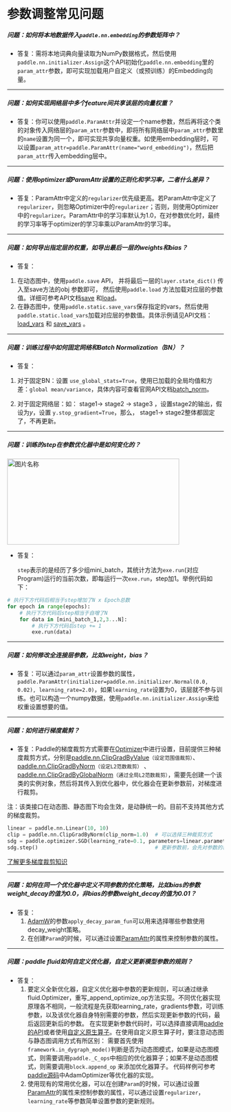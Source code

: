 # 参数调整常见问题

##### 问题：如何将本地数据传入`paddle.nn.embedding`的参数矩阵中？

+ 答复：需将本地词典向量读取为NumPy数据格式，然后使用`paddle.nn.initializer.Assign`这个API初始化`paddle.nn.embedding`里的`param_attr`参数，即可实现加载用户自定义（或预训练）的Embedding向量。

------

##### 问题：如何实现网络层中多个feature间共享该层的向量权重？

+ 答复：你可以使用`paddle.ParamAttr`并设定一个name参数，然后再将这个类的对象传入网络层的`param_attr`参数中，即将所有网络层中`param_attr`参数里的`name`设置为同一个，即可实现共享向量权重。如使用embedding层时，可以设置`param_attr=paddle.ParamAttr(name="word_embedding")`，然后把`param_attr`传入embedding层中。

----------


##### 问题：使用optimizer或ParamAttr设置的正则化和学习率，二者什么差异？

+ 答复：ParamAttr中定义的`regularizer`优先级更高。若ParamAttr中定义了`regularizer`，则忽略Optimizer中的`regularizer`；否则，则使用Optimizer中的`regularizer`。ParamAttr中的学习率默认为1.0，在对参数优化时，最终的学习率等于optimizer的学习率乘以ParamAttr的学习率。

----------

##### 问题：如何导出指定层的权重，如导出最后一层的*weights*和*bias*？

+ 答复：

1. 在动态图中，使用`paddle.save` API， 并将最后一层的`layer.state_dict()` 传入至save方法的obj 参数即可， 然后使用`paddle.load` 方法加载对应层的参数值。详细可参考API文档[save](https://www.paddlepaddle.org.cn/documentation/docs/zh/api/paddle/framework/io/save_cn.html#save) 和[load](https://www.paddlepaddle.org.cn/documentation/docs/zh/api/paddle/framework/io/load_cn.html#load)。
2. 在静态图中，使用`paddle.static.save_vars`保存指定的vars，然后使用`paddle.static.load_vars`加载对应层的参数值。具体示例请见API文档：[load_vars](https://www.paddlepaddle.org.cn/documentation/docs/zh/api/paddle/fluid/io/load_vars_cn.html) 和 [save_vars](https://www.paddlepaddle.org.cn/documentation/docs/zh/api/paddle/fluid/io/save_vars_cn.html) 。

----------

##### 问题：训练过程中如何固定网络和Batch Normalization（BN）？

+ 答复：

1. 对于固定BN：设置 `use_global_stats=True`，使用已加载的全局均值和方差：`global mean/variance`，具体内容可查看官网API文档[batch_norm](https://www.paddlepaddle.org.cn/documentation/docs/zh/api/paddle/fluid/layers/batch_norm_cn.html#batch-norm)。

2. 对于固定网络层：如： stage1→ stage2 → stage3 ，设置stage2的输出，假设为*y*，设置 `y.stop_gradient=True`，那么， stage1→ stage2整体都固定了，不再更新。

----------

##### 问题：训练的step在参数优化器中是如何变化的？

<img src="https://paddlepaddleimage.cdn.bcebos.com/faqimage%2F610cd445435e40e1b1d8a4944a7448c35d89ea33ab364ad8b6804b8dd947e88c.png" width = "400" height = "200" alt="图片名称" align=center />

* 答复：

  `step`表示的是经历了多少组mini_batch，其统计方法为`exe.run`(对应Program)运行的当前次数，即每运行一次`exe.run`，step加1。举例代码如下：

```python
# 执行下方代码后相当于step增加了N x Epoch总数
for epoch in range(epochs):
    # 执行下方代码后step相当于自增了N
    for data in [mini_batch_1,2,3...N]:
        # 执行下方代码后step += 1
        exe.run(data)
```

-----


##### 问题：如何修改全连接层参数，比如weight，bias？

+ 答复：可以通过`param_attr`设置参数的属性，`paddle.ParamAttr(initializer=paddle.nn.initializer.Normal(0.0, 0.02), learning_rate=2.0)`，如果`learning_rate`设置为0，该层就不参与训练。也可以构造一个numpy数据，使用`paddle.nn.initializer.Assign`来给权重设置想要的值。


-----


##### 问题：如何进行梯度裁剪？

+ 答复：Paddle的梯度裁剪方式需要在[Optimizer](https://www.paddlepaddle.org.cn/documentation/docs/zh/api/paddle/optimizer/Overview_cn.html#api)中进行设置，目前提供三种梯度裁剪方式，分别是[paddle.nn.ClipGradByValue](https://www.paddlepaddle.org.cn/documentation/docs/zh/develop/api/paddle/nn/ClipGradByValue_cn.html)`（设定范围值裁剪）`、[paddle.nn.ClipGradByNorm](https://www.paddlepaddle.org.cn/documentation/docs/zh/develop/api/paddle/nn/ClipGradByNorm_cn.html)`（设定L2范数裁剪）`
、[paddle.nn.ClipGradByGlobalNorm](https://www.paddlepaddle.org.cn/documentation/docs/zh/develop/api/paddle/nn/ClipGradByGlobalNorm_cn.html)`（通过全局L2范数裁剪）`，需要先创建一个该类的实例对象，然后将其传入到优化器中，优化器会在更新参数前，对梯度进行裁剪。

注：该类接口在动态图、静态图下均会生效，是动静统一的。目前不支持其他方式的梯度裁剪。

```python
linear = paddle.nn.Linear(10, 10)
clip = paddle.nn.ClipGradByNorm(clip_norm=1.0)  # 可以选择三种裁剪方式
sdg = paddle.optimizer.SGD(learning_rate=0.1, parameters=linear.parameters(), grad_clip=clip)
sdg.step()                                      # 更新参数前，会先对参数的梯度进行裁剪
```
[了解更多梯度裁剪知识](https://www.paddlepaddle.org.cn/documentation/docs/zh/develop/guides/01_paddle2.0_introduction/basic_concept/gradient_clip_cn.html)


----------

##### 问题：如何在同一个优化器中定义不同参数的优化策略，比如bias的参数weight_decay的值为0.0，非bias的参数weight_decay的值为0.01？

+ 答复：
  1. [AdamW](https://www.paddlepaddle.org.cn/documentation/docs/zh/api/paddle/optimizer/AdamW_cn.html#adamw)的参数`apply_decay_param_fun`可以用来选择哪些参数使用decay_weight策略。
  2. 在创建`Param`的时候，可以通过设置[ParamAttr](https://www.paddlepaddle.org.cn/documentation/docs/zh/api/paddle/ParamAttr_cn.html#paramattr)的属性来控制参数的属性。

----------

##### 问题：paddle fluid如何自定义优化器，自定义更新模型参数的规则？
 + 答复：
   1. 要定义全新优化器，自定义优化器中参数的更新规则，可以通过继承fluid.Optimizer，重写_append_optimize_op方法实现。不同优化器实现原理各不相同，一般流程是先获取learning_rate，gradients参数，可训练参数，以及该优化器自身特别需要的参数，然后实现更新参数的代码，最后返回更新后的参数。
    在实现更新参数代码时，可以选择直接调用[paddle的API](https://www.paddlepaddle.org.cn/documentation/docs/zh/api/index_cn.html)或者使用[自定义原生算子](https://www.paddlepaddle.org.cn/documentation/docs/zh/guides/07_new_op/index_cn.html)。在使用自定义原生算子时，要注意动态图与静态图调用方式有所区别：
    需要首先使用`framework.in_dygraph_mode()`判断是否为动态图模式，如果是动态图模式，则需要调用`paddle._C_ops`中相应的优化器算子；如果不是动态图模式，则需要调用`block.append_op` 来添加优化器算子。
    代码样例可参考[paddle源码](https://github.com/PaddlePaddle/Paddle/blob/develop/python/paddle/fluid/optimizer.py)中AdamOptimizer等优化器的实现。
    2. 使用现有的常用优化器，可以在创建`Param`的时候，可以通过设置[ParamAttr](https://www.paddlepaddle.org.cn/documentation/docs/zh/api/paddle/ParamAttr_cn.html#paramattr)的属性来控制参数的属性，可以通过设置`regularizer`，`learning_rate`等参数简单设置参数的更新规则。
